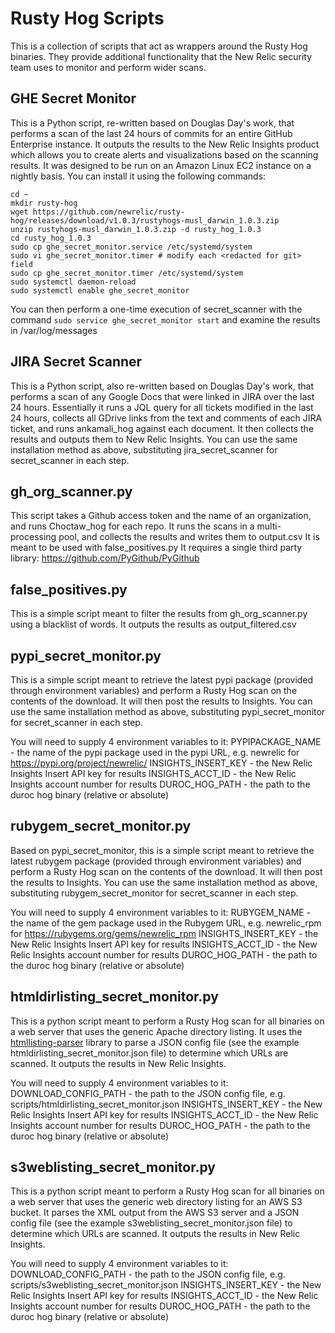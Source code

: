 # Rusty Hog Scripts

This is a collection of scripts that act as wrappers around the Rusty Hog binaries.
They provide additional functionality that the New Relic security team uses to monitor
and perform wider scans.

## GHE Secret Monitor

This is a Python script, re-written based on Douglas Day's work, that performs a scan
of the last 24 hours of commits for an entire GitHub Enterprise instance. It outputs
the results to the New Relic Insights product which allows you to create alerts and 
visualizations based on the scanning results. It was designed to be run on an Amazon Linux
EC2 instance on a nightly basis. You can install it using the following commands:

```shell script
cd ~
mkdir rusty-hog
wget https://github.com/newrelic/rusty-hog/releases/download/v1.0.3/rustyhogs-musl_darwin_1.0.3.zip
unzip rustyhogs-musl_darwin_1.0.3.zip -d rusty_hog_1.0.3
cd rusty_hog_1.0.3
sudo cp ghe_secret_monitor.service /etc/systemd/system
sudo vi ghe_secret_monitor.timer # modify each <redacted for git> field
sudo cp ghe_secret_monitor.timer /etc/systemd/system
sudo systemctl daemon-reload 
sudo systemctl enable ghe_secret_monitor
```

You can then perform a one-time execution of secret_scanner with the command 
`sudo service ghe_secret_monitor start` and examine the results in /var/log/messages

## JIRA Secret Scanner

This is a Python script, also re-written based on Douglas Day's work, that performs a
scan of any Google Docs that were linked in JIRA over the last 24 hours. Essentially 
it runs a JQL query for all tickets modified in the last 24 hours, collects all GDrive 
links from the text and comments of each JIRA ticket, and runs ankamali_hog against each
document. It then collects the results and outputs them to New Relic Insights. You can use 
the same installation method as above, substituting jira_secret_scanner for secret_scanner
in each step.

## gh_org_scanner.py

This script takes a Github access token and the name of an organization, and runs
Choctaw_hog for each repo. It runs the scans in a multi-processing pool, and collects
the results and writes them to output.csv It is meant to be used with false_positives.py
It requires a single third party library: https://github.com/PyGithub/PyGithub

## false_positives.py

This is a simple script meant to filter the results from gh_org_scanner.py using a 
blacklist of words. It outputs the results as output_filtered.csv

## pypi_secret_monitor.py

This is a simple script meant to retrieve the latest pypi package (provided through environment variables) and perform a
Rusty Hog scan on the contents of the download. It will then post the results to Insights.  You can use 
the same installation method as above, substituting pypi_secret_monitor for secret_scanner
in each step.

You will need to supply 4 environment variables to it:
PYPIPACKAGE_NAME - the name of the pypi package used in the pypi URL, e.g. newrelic for https://pypi.org/project/newrelic/
INSIGHTS_INSERT_KEY - the New Relic Insights Insert API key for results
INSIGHTS_ACCT_ID - the New Relic Insights account number for results
DUROC_HOG_PATH - the path to the duroc hog binary (relative or absolute)

## rubygem_secret_monitor.py

Based on pypi_secret_monitor, this is a simple script meant to retrieve the latest rubygem package (provided through 
environment variables) and perform a Rusty Hog scan on the contents of the download. It will then post the results to 
Insights. You can use the same installation method as above, substituting rubygem_secret_monitor for secret_scanner
in each step.

You will need to supply 4 environment variables to it:
RUBYGEM_NAME - the name of the gem package used in the Rubygem URL, e.g. newrelic_rpm for https://rubygems.org/gems/newrelic_rpm
INSIGHTS_INSERT_KEY - the New Relic Insights Insert API key for results
INSIGHTS_ACCT_ID - the New Relic Insights account number for results
DUROC_HOG_PATH - the path to the duroc hog binary (relative or absolute)

## htmldirlisting_secret_monitor.py

This is a python script meant to perform a Rusty Hog scan for all binaries on a web server that uses the generic
Apache directory listing. It uses the [htmllisting-parser](https://github.com/gumblex/htmllisting-parser) library 
to parse a JSON config file (see the example htmldirlisting_secret_monitor.json file) to determine which URLs are scanned.
It outputs the results in New Relic Insights.

You will need to supply 4 environment variables to it:
DOWNLOAD_CONFIG_PATH - the path to the JSON config file, e.g. scripts/htmldirlisting_secret_monitor.json
INSIGHTS_INSERT_KEY - the New Relic Insights Insert API key for results
INSIGHTS_ACCT_ID - the New Relic Insights account number for results
DUROC_HOG_PATH - the path to the duroc hog binary (relative or absolute)

## s3weblisting_secret_monitor.py

This is a python script meant to perform a Rusty Hog scan for all binaries on a web server that uses the generic
web directory listing for an AWS S3 bucket. It parses the XML output from the AWS S3 server and a JSON config file 
(see the example s3weblisting_secret_monitor.json file) to determine which URLs are scanned.
It outputs the results in New Relic Insights.

You will need to supply 4 environment variables to it:
DOWNLOAD_CONFIG_PATH - the path to the JSON config file, e.g. scripts/s3weblisting_secret_monitor.json
INSIGHTS_INSERT_KEY - the New Relic Insights Insert API key for results
INSIGHTS_ACCT_ID - the New Relic Insights account number for results
DUROC_HOG_PATH - the path to the duroc hog binary (relative or absolute)